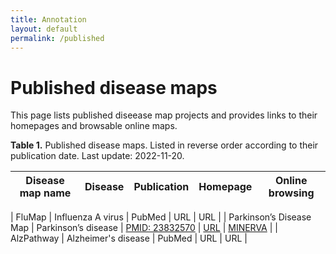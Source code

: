 ```yaml
---
title: Annotation
layout: default
permalink: /published
---
```


# Published disease maps

This page lists published diseease map projects and provides links to their homepages and browsable online maps. 

**Table 1.** Published disease maps. Listed in reverse order according to their publication date. Last update: 2022-11-20.

| Disease map name | Disease | Publication | Homepage | Online browsing |
|------------------|---------|-------------|----------|-----------------|

| FluMap | Influenza A virus | PubMed | URL | URL |
| Parkinson’s Disease Map | Parkinson’s disease | [PMID: 23832570](https://www.ncbi.nlm.nih.gov/pubmed/23832570) | [URL](https://wwwfr.uni.lu/lcsb/research/parkinson_s_disease_map) | [MINERVA](https://pdmap.uni.lu/minerva/) |
| AlzPathway | Alzheimer's disease | PubMed | URL | URL |

